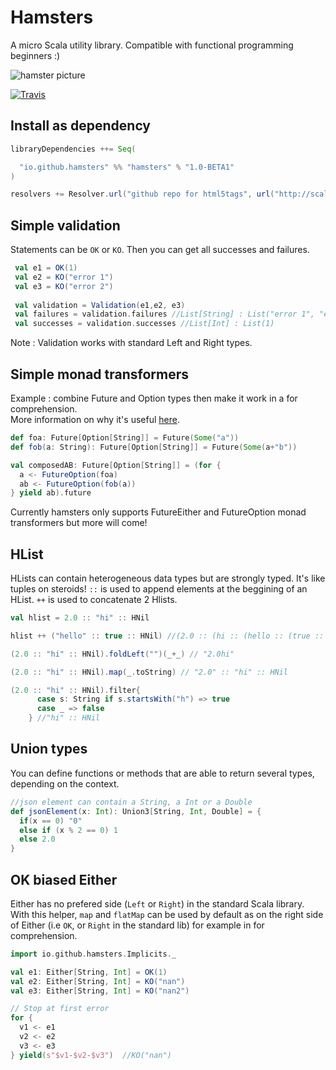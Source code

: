 # Hamsters

A micro Scala utility library. Compatible with functional programming beginners :)

![hamster picture](http://loicdescotte.github.io/images/hamster.jpg)

[![Travis](https://travis-ci.org/scala-hamsters/hamsters.svg)](https://travis-ci.org/scala-hamsters/hamsters)

## Install as dependency

```scala
libraryDependencies ++= Seq(

  "io.github.hamsters" %% "hamsters" % "1.0-BETA1"
)

resolvers += Resolver.url("github repo for html5tags", url("http://scala-hamsters.github.io/hamsters/releases/"))(Resolver.ivyStylePatterns)
```

## Simple validation

Statements can be `OK` or `KO`. Then you can get all successes and failures.

```scala
 val e1 = OK(1)
 val e2 = KO("error 1")
 val e3 = KO("error 2")
 
 val validation = Validation(e1,e2, e3)
 val failures = validation.failures //List[String] : List("error 1", "error 2")
 val successes = validation.successes //List[Int] : List(1)
```

Note : Validation works with standard Left and Right types.
 
##  Simple monad transformers

Example : combine Future and Option types then make it work in a for comprehension.  
More information on why it's useful [here](http://loicdescotte.github.io/posts/scala-compose-option-future/).

```scala
def foa: Future[Option[String]] = Future(Some("a"))
def fob(a: String): Future[Option[String]] = Future(Some(a+"b"))

val composedAB: Future[Option[String]] = (for {
  a <- FutureOption(foa)
  ab <- FutureOption(fob(a))
} yield ab).future
```
Currently hamsters only supports FutureEither and FutureOption monad transformers but more will come!

## HList

HLists can contain heterogeneous data types but are strongly typed. It's like tuples on steroids!
`::` is used to append elements at the beggining of an HList. `++` is used to concatenate 2 Hlists.
 
```scala
val hlist = 2.0 :: "hi" :: HNil

hlist ++ ("hello" :: true :: HNil) //(2.0 :: (hi :: (hello :: (true :: HNil))))

(2.0 :: "hi" :: HNil).foldLeft("")(_+_) // "2.0hi"

(2.0 :: "hi" :: HNil).map(_.toString) // "2.0" :: "hi" :: HNil

(2.0 :: "hi" :: HNil).filter{
      case s: String if s.startsWith("h") => true
      case _ => false
    } //"hi" :: HNil

```

## Union types

You can define functions or methods that are able to return several types, depending on the context.

```scala
//json element can contain a String, a Int or a Double
def jsonElement(x: Int): Union3[String, Int, Double] = {
  if(x == 0) "0"
  else if (x % 2 == 0) 1
  else 2.0
}
```

## OK biased Either

Either has no prefered side (`Left` or `Right`) in the standard Scala library. With this helper, `map` and `flatMap` can be used by default as on the right side of Either (i.e `OK`, or `Right` in the standard lib) for example in for comprehension. 


```scala
import io.github.hamsters.Implicits._

val e1: Either[String, Int] = OK(1)
val e2: Either[String, Int] = KO("nan")
val e3: Either[String, Int] = KO("nan2")

// Stop at first error
for {
  v1 <- e1
  v2 <- e2
  v3 <- e3
} yield(s"$v1-$v2-$v3")  //KO("nan")
```
